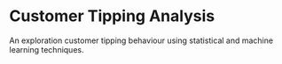 # Customer Tipping Analysis
An exploration customer tipping behaviour using statistical and machine learning techniques.
